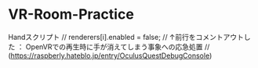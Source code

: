 # VR-Room-Practice


Handスクリプト
// renderers[i].enabled = false;
// ↑前行をコメントアウトした ： OpenVRでの再生時に手が消えてしまう事象への応急処置
// (https://raspberly.hateblo.jp/entry/OculusQuestDebugConsole)